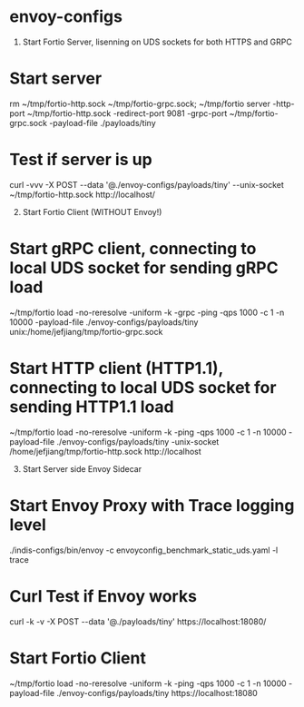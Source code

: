 # envoy-configs

1. Start Fortio Server, lisenning on UDS sockets for both HTTPS and GRPC
# Start server
rm ~/tmp/fortio-http.sock ~/tmp/fortio-grpc.sock; ~/tmp/fortio server -http-port ~/tmp/fortio-http.sock -redirect-port 9081 -grpc-port ~/tmp/fortio-grpc.sock -payload-file ./payloads/tiny
# Test if server is up
curl -vvv -X POST --data '@./envoy-configs/payloads/tiny' --unix-socket ~/tmp/fortio-http.sock http://localhost/

2. Start Fortio Client (WITHOUT Envoy!)
# Start gRPC client, connecting to local UDS socket for sending gRPC load
~/tmp/fortio load -no-reresolve -uniform -k -grpc -ping -qps 1000 -c 1 -n 10000 -payload-file ./envoy-configs/payloads/tiny  unix:/home/jefjiang/tmp/fortio-grpc.sock 
# Start HTTP client (HTTP1.1), connecting to local UDS socket for sending HTTP1.1 load
~/tmp/fortio load -no-reresolve -uniform -k -ping -qps 1000 -c 1 -n 10000 -payload-file ./envoy-configs/payloads/tiny -unix-socket /home/jefjiang/tmp/fortio-http.sock http://localhost

3. Start Server side Envoy Sidecar
# Start Envoy Proxy with Trace logging level
./indis-configs/bin/envoy -c envoyconfig_benchmark_static_uds.yaml -l trace

# Curl Test if Envoy works
curl -k -v -X POST --data '@./payloads/tiny' https://localhost:18080/

# Start Fortio Client
~/tmp/fortio load -no-reresolve -uniform -k -ping -qps 1000 -c 1 -n 10000 -payload-file ./envoy-configs/payloads/tiny https://localhost:18080


